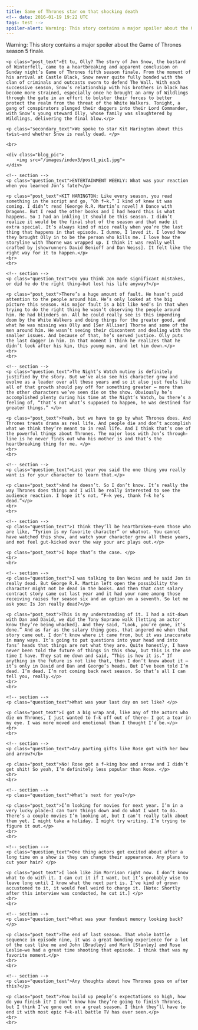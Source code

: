 ```yaml
---
title: Game of Thrones star on that shocking death
<!-- date: 2016-01-19 19:22 UTC
tags: test -->
spoiler-alert: Warning: This story contains a major spoiler about the Game of Thrones season 5 finale. 
---
```

<div class="blog_post_wrap">
	<p class="secondary_text">Warning: This story contains a major spoiler about the Game of Thrones season 5 finale. </p>

	<p class="post_text">Et tu, Olly? The story of Jon Snow, the bastard of Winterfell, came to a heartbreaking and apparent conclusion on Sunday night’s Game of Thrones fifth season finale. From the moment of his arrival at Castle Black, Snow never quite fully bonded with the clan of criminals and outcasts sworn to defend The Wall. With each successive season, Snow’s relationship with his brothers in black has become more strained, especially once he brought an army of Wildlings through the gate in an effort to bolster their forces to better protect the realm from the threat of the White Walkers. Tonight, a gang of conspirators plunged their daggers into their Lord Commander, with Snow’s young steward Olly, whose family was slaughtered by Wildlings, delivering the final blow.</p>

	<p class="secondary_text">We spoke to star Kit Harington about this twist—and whether Snow is really dead. </p>

	<br>

	<div class="blog_pic">
		<img src="/images/index3/post1_pic1.jpg">
	</div>

	<!-- section -->
	<p class="question_text">ENTERTAINMENT WEEKLY: What was your reaction when you learned Jon’s fate?</p>

	<p class="post_text">KIT HARINGTON: Like every season, you read something in the script and go, “Oh f–k.” I kind of knew it was coming. I didn’t read [George R.R. Martin’s novel] A Dance with Dragons. But I read the other books and I had heard this is what happens. So I had an inkling it should be this season. I didn’t realize it would be the final shot of the season and that made it extra special. It’s always kind of nice really when you’re the last thing that happens in that episode. I dunno, I loved it. I loved how they brought Olly in to be the person who kills me. I love how the storyline with Thorne was wrapped up. I think it was really well crafted by [showrunners David Benioff and Dan Weiss]. It felt like the right way for it to happen.</p>
	<br>
	<br>

	<!-- section -->
	<p class="question_text">Do you think Jon made significant mistakes, or did he do the right thing—but lost his life anyway?</p>

	<p class="post_text">There’s a huge amount of fault. He hasn’t paid attention to the people around him. He’s only looked at the big picture this season. His major fault is a bit like Ned’s in that when trying to do the right thing he wasn’t observing the people around him. He had blinders on. All he could really see is this impending doom by the White Walkers and doing things for the greater good, and what he was missing was Olly and [Ser Alliser] Thorne and some of the men around him. He wasn’t seeing their discontent and dealing with the smaller issues. And because of that, he’s served justice. Olly puts the last dagger in him. In that moment i think he realizes that he didn’t look after his kin, this young man, and let him down.</p>
	<br>
	<br>

	<!-- section -->
	<p class="question_text">The Night’s Watch mutiny is definitely justified by the story. But we’ve also see his character grow and evolve as a leader over all these years and so it also just feels like all of that growth should pay off for something greater – more than the other characters we’ve seen die on the show. Obviously he’s accomplished plenty during his time at the Night’s Watch, bu there’s a feeling of, “that’s not what’s supposed to happen, he was destined for greater things.” </b>

	<p class="post_text">Yeah, but we have to go by what Thrones does. And Thrones treats drama as real life. And people die and don’t accomplish what we think they’re meant to in real life. And I think that’s one of the powerful things about Thrones. The major loss with Jon’s through-line is he never finds out who his mother is and that’s the heartbreaking thing for me. </p>
	<br>
	<br>

	<!-- section -->
	<p class="question_text">Last year you said the one thing you really want is for your character to learn that.</p>

	<p class="post_text">And he doesn’t. So I don’t know. It’s really the way Thrones does things and I will be really interested to see the audience reaction. I hope it’s not, “F–k yes, thank f–k he’s dead.”</p>
	<br>
	<br>

	<!-- section -->
	<p class="question_text">I think they’ll be heartbroken—even those who are like, “Tyrion is my favorite character” or whatnot. You cannot have watched this show, and watch your character grow all these years, and not feel gut-kicked over the way your arc plays out.</p>

	<p class="post_text">I hope that’s the case. </p>
	<br>
	<br>

	<!-- section -->
	<p class="question_text">I was talking to Dan Weiss and he said Jon is really dead. But George R.R. Martin left open the possibility the character might not be dead in the books. And then that cast salary contract story came out last year and it had your name among those receiving raises for season six and an option on a seventh. So let me ask you: Is Jon really dead?</p>

	<p class="post_text">This is my understanding of it. I had a sit-down with Dan and David, we did the Tony Soprano walk [letting an actor know they’re being whacked]. And they said, “Look, you’re gone, it’s done.” And as far as the salary thing goes, that angered me when that story came out. I don’t know where it came from, but it was inaccurate in many ways. It’s going to put questions into your head and into fans’ heads that things are not what they are. Quite honestly, I have never been told the future of things in this show, but this is the one time I have. They sat me down and said, “This is how it is.” If anything in the future is not like that, then I don’t know about it – it’s only in David and Dan and George’s heads. But I’ve been told I’m dead. I’m dead. I’m not coming back next season. So that’s all I can tell you, really.</p>
	<br>
	<br>

	<!-- section -->
	<p class="question_text">What was your last day on set like? </p>

	<p class="post_text">I got a big wrap and, like any of the actors who die on Thrones, I just wanted to f–k off out of there— I got a tear in my eye. I was more moved and emotional than I thought I’d be.</p>
	<br>
	<br>

	<!-- section -->
	<p class="question_text">Any parting gifts like Rose got with her bow and arrow?</b>

	<p class="post_text">No! Rose got a f–king bow and arrow and I didn’t get shit! So yeah, I’m definitely less popular than Rose. </p>  
	<br>
	<br>

	<!-- section -->
	<p class="question_text">What’s next for you?</p>

	<p class="post_text">I’m looking for movies for next year. I’m in a very lucky place—I can turn things down and do what I want to do. There’s a couple movies I’m looking at, but I can’t really talk about them yet. I might take a holiday. I might try writing. I’m trying to figure it out.</p>
	<br>
	<br>

	<!-- section -->
	<p class="question_text">One thing actors get excited about after a long time on a show is they can change their appearance. Any plans to cut your hair? </p>

	<p class="post_text">I look like Jim Morrison right now. I don’t know what to do with it. I can cut it if I want, but it’s probably wise to leave long until I know what the next part is. I’ve kind of grown accustomed to it, it would feel weird to change it. [Note: Shortly after this interview was conducted, he cut it.] </p>
	<br>
	<br>

	<!-- section -->
	<p class="question_text">What was your fondest memory looking back?</p>

	<p class="post_text">The end of last season. That whole battle sequence in episode nine, it was a great bonding experience for a lot of the cast like me and John [Bradley] and Mark [Stanley] and Rose Leslie—we had a great time shooting that episode. I think that was my favorite moment.</p>
	<br>
	<br>

	<!-- section -->
	<p class="question_text">Any thoughts about how Thrones goes on after this?</p>

	<p class="post_text">You build up people’s expectations so high, how do you finish it? I don’t know how they’re going to finish Thrones, but I think I’ve gone out on a great season. I think they’ll have to end it with most epic f–k-all battle TV has ever seen.</p>
	<br>
	<br>
</div>